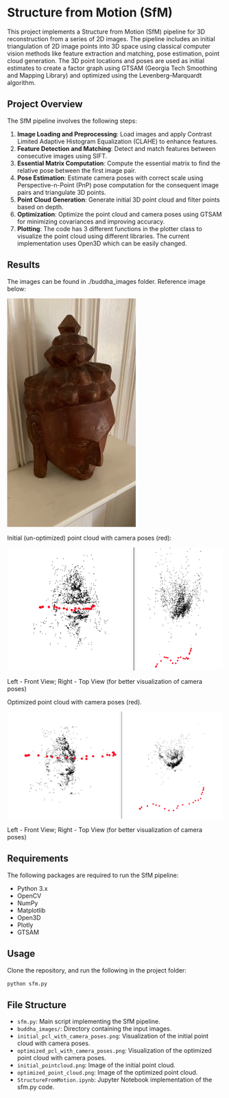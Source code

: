 # Structure from Motion (SfM)

This project implements a Structure from Motion (SfM) pipeline for 3D reconstruction from a series of 2D images. The pipeline includes an initial triangulation of 2D image points into 3D space using classical computer vision methods like feature extraction and matching, pose estimation, point cloud generation. The 3D point locations and poses are used as initial estimates to create a factor graph using GTSAM (Georgia Tech Smoothing and Mapping Library) and optimized using the Levenberg–Marquardt algorithm.

## Project Overview

The SfM pipeline involves the following steps:

1. **Image Loading and Preprocessing**: Load images and apply Contrast Limited Adaptive Histogram Equalization (CLAHE) to enhance features.
2. **Feature Detection and Matching**: Detect and match features between consecutive images using SIFT.
3. **Essential Matrix Computation**: Compute the essential matrix to find the relative pose between the first image pair.
4. **Pose Estimation**: Estimate camera poses with correct scale using Perspective-n-Point (PnP) pose computation for the consequent image pairs and triangulate 3D points.
5. **Point Cloud Generation**: Generate initial 3D point cloud and filter points based on depth.
6. **Optimization**: Optimize the point cloud and camera poses using GTSAM for minimizing covariances and improving accuracy.
7. **Plotting**: The code has 3 different functions in the plotter class to visualize the point cloud using different libraries. The current implementation uses Open3D which can be easily changed.

## Results
The images can be found in ./buddha_images folder. Reference image below:

<img src="buddha_images/buddha_006.png?raw=true" alt="BuddhaImage" width="300">


Initial (un-optimized) point cloud with camera poses (red):

<img src="initial_pcl_with_camera_poses.png?raw=true" alt="Initial_pcl_with_cam_poses">

Left - Front View; Right - Top View (for better visualization of camera poses)

Optimized point cloud with camera poses (red).

<img src="optimized_pcl_with_camera_poses.png?raw=true" alt="Optimized_pcl_with_cam_poses">

Left - Front View; Right - Top View (for better visualization of camera poses)

## Requirements

The following packages are required to run the SfM pipeline:

- Python 3.x
- OpenCV
- NumPy
- Matplotlib
- Open3D
- Plotly
- GTSAM

## Usage
Clone the repository, and run the following in the project folder:
```bash
python sfm.py
```

## File Structure

- `sfm.py`: Main script implementing the SfM pipeline.
- `buddha_images/`: Directory containing the input images.
- `initial_pcl_with_camera_poses.png`: Visualization of the initial point cloud with camera poses.
- `optimized_pcl_with_camera_poses.png`: Visualization of the optimized point cloud with camera poses.
- `initial_pointcloud.png`: Image of the initial point cloud.
- `optimized_point_cloud.png`: Image of the optimized point cloud.
- `StructureFromMotion.ipynb`: Jupyter Notebook implementation of the sfm.py code.
